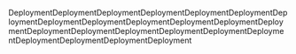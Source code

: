 DeploymentDeploymentDeploymentDeploymentDeploymentDeploymentDeploymentDeploymentDeploymentDeploymentDeploymentDeploymentDeploymentDeploymentDeploymentDeploymentDeploymentDeploymentDeploymentDeploymentDeploymentDeploymentDeployment